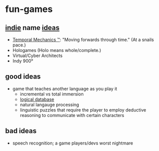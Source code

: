 # fun-games
## [indie](http://www.gamedevmap.com/) name [ideas](https://en.wikipedia.org/wiki/Lists_of_video_game_companies)
* [Temporal Mechanics ™](https://en.wikipedia.org/wiki/Droste_effect): "Moving forwards through time." (At a snails pace.)
* Hologames (Holo means whole/complete.)
* Virtual/Cyber Architects
* Indy 900°

## good ideas
* game that teaches another language as you play it
    * incremental vs total immersion
    * [logical database](https://en.wikipedia.org/wiki/Deductive_database)
    * natural langauge processing
    * linguistic puzzles that require the player to employ deductive reasoning to communicate with certain characters

## bad ideas
* speech recognition; a game players/devs worst nightmare
